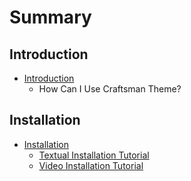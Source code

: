 # Summary

## Introduction

* [Introduction](README.md)
  * How Can I Use Craftsman Theme?

## Installation

* [Installation](chapter1.md)
  * [Textual Installation Tutorial](chapter1/textual-installation-tutorial.md)
  * [Video Installation Tutorial](chapter1/video-installation-tutorial.md)

